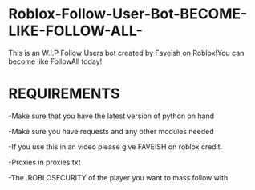 # Roblox-Follow-User-Bot-BECOME-LIKE-FOLLOW-ALL-
This is an W.I.P Follow Users  bot created by Faveish on Roblox!You can become like FollowAll today! 
 # REQUIREMENTS #
 -Make sure that you have the latest version of python on hand
 
 -Make sure you have requests and any other modules needed
 
 
 -If you use this in an video please give FAVEISH on roblox credit.
 
 
 
 -Proxies in proxies.txt
 
 
 -The .ROBLOSECURITY of the player you want to mass follow with.
